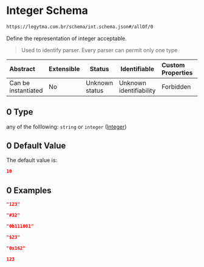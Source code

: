 # Integer Schema

```txt
https://legytma.com.br/schema/int.schema.json#/allOf/0
```

Define the representation of integer acceptable.


> Used to identify parser. Every parser can permit only one type
>

| Abstract            | Extensible | Status         | Identifiable            | Custom Properties | Additional Properties | Access Restrictions | Defined In                                                                |
| :------------------ | ---------- | -------------- | ----------------------- | :---------------- | --------------------- | ------------------- | ------------------------------------------------------------------------- |
| Can be instantiated | No         | Unknown status | Unknown identifiability | Forbidden         | Allowed               | none                | [color.schema.json\*](../schema/color.schema.json "open original schema") |

## 0 Type

any of the folllowing: `string` or `integer` ([Integer](color-allof-integer.md))

## 0 Default Value

The default value is:

```json
10
```

## 0 Examples

```json
"123"
```

```json
"#32"
```

```json
"0b111001"
```

```json
"$23"
```

```json
"0x162"
```

```json
123
```
